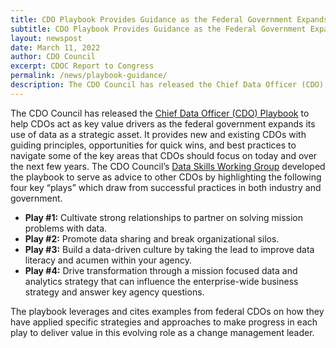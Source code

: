 ```yaml
---
title: CDO Playbook Provides Guidance as the Federal Government Expands Use of Data as a Strategic Asset
subtitle: CDO Playbook Provides Guidance as the Federal Government Expands Use of Data as a Strategic Asset
layout: newspost
date: March 11, 2022
author: CDO Council
excerpt: CDOC Report to Congress
permalink: /news/playbook-guidance/
description: The CDO Council has released the Chief Data Officer (CDO) Playbook to help CDOs act as key value drivers as the federal government expands its use of data as a strategic asset...
---
```

The CDO Council has released the <a href="{{ site.baseurl }}/assets/documents/CDO_Playbook_2021.pdf">Chief Data Officer (CDO) Playbook</a> to help CDOs act as key value drivers as the federal government expands its use of data as a strategic asset. It provides new and existing CDOs with guiding principles, opportunities for quick wins, and best practices to navigate some of the key areas that CDOs should focus on today and over the next few years. The CDO Council’s <a href="{{ site.baseurl }}/data-skills/">Data Skills Working Group</a> developed the playbook to serve as advice to other CDOs by highlighting the following four key “plays” which draw from successful practices in both industry and government.

- **Play #1:** Cultivate strong relationships to partner on solving mission problems with data.
- **Play #2:** Promote data sharing and break organizational silos.
- **Play #3:** Build a data-driven culture by taking the lead to improve data literacy and acumen within your agency.
- **Play #4:** Drive transformation through a mission focused data and analytics strategy that can influence the enterprise-wide business strategy and  answer key agency questions.

The playbook leverages and cites examples from federal CDOs on how they have applied specific strategies and approaches to make progress in each play to deliver value in this evolving role as a change management leader. 

